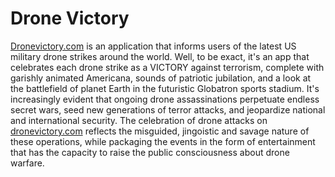 Drone Victory
=============
[Dronevictory.com](http://dronevictory.com) is an application that informs users of the latest US military drone strikes around the world. Well, to be exact, it's an app that celebrates each drone strike as a VICTORY against terrorism, complete with garishly animated Americana, sounds of patriotic jubilation, and a look at the battlefield of planet Earth in the futuristic Globatron sports stadium. It's increasingly evident that ongoing drone assassinations perpetuate endless secret wars, seed new generations of terror attacks, and jeopardize national and international security. The celebration of drone attacks on [dronevictory.com](http://dronevictory.com) reflects the misguided, jingoistic and savage nature of these operations, while packaging the events in the form of entertainment that has the capacity to raise the public consciousness about drone warfare. 

